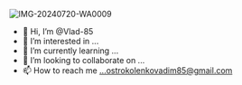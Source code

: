 ![IMG-20240720-WA0009](https://github.com/user-attachments/assets/ad8c3072-3b00-444e-837b-d1c7e767efbe)
- 👋 Hi, I’m @Vlad-85
- 👀 I’m interested in ...
- 🌱 I’m currently learning ...
- 💞️ I’m looking to collaborate on ...
- 📫 How to reach me ...ostrokolenkovadim85@gmail.com

  


<!---
Vlad-85/Vlad-85 is a ✨ special ✨ repository because its `README.md` (this file) appears on your GitHub profile.
You can click the Preview link to take a look at your changes.
--->

